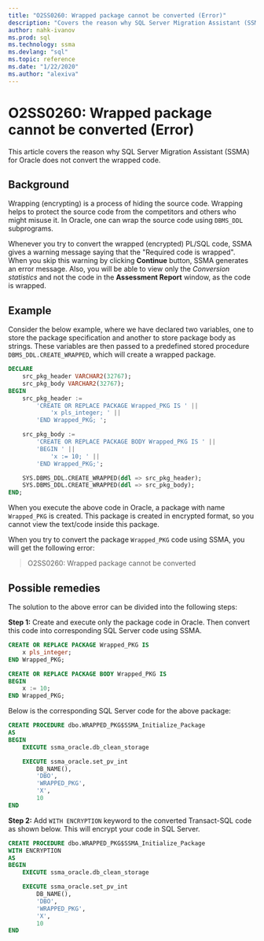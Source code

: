 ```yaml
---
title: "O2SS0260: Wrapped package cannot be converted (Error)"
description: "Covers the reason why SQL Server Migration Assistant (SSMA) for Oracle does not convert the wrapped code."
author: nahk-ivanov
ms.prod: sql
ms.technology: ssma
ms.devlang: "sql"
ms.topic: reference
ms.date: "1/22/2020"
ms.author: "alexiva"
---
```


# O2SS0260: Wrapped package cannot be converted (Error)

This article covers the reason why SQL Server Migration Assistant (SSMA) for Oracle does not convert the wrapped code.

## Background

Wrapping (encrypting) is a process of hiding the source code. Wrapping helps to protect the source code from the competitors and others who might misuse it. In Oracle, one can wrap the source code using `DBMS_DDL` subprograms.

Whenever you try to convert the wrapped (encrypted) PL/SQL code, SSMA gives a warning message saying that the "Required code is wrapped". When you skip this warning by clicking **Continue** button, SSMA generates an error message. Also, you will be able to view only the *Conversion statistics* and not the code in the **Assessment Report** window, as the code is wrapped.

## Example

Consider the below example, where we have declared two variables, one to store the package specification and another to store package body as strings. These variables are then passed to a predefined stored procedure `DBMS_DDL.CREATE_WRAPPED`, which will create a wrapped package.

```sql
DECLARE
    src_pkg_header VARCHAR2(32767);
    src_pkg_body VARCHAR2(32767);
BEGIN
    src_pkg_header :=
        'CREATE OR REPLACE PACKAGE Wrapped_PKG IS ' ||
            'x pls_integer; ' ||
        'END Wrapped_PKG; ';

    src_pkg_body :=
        'CREATE OR REPLACE PACKAGE BODY Wrapped_PKG IS ' ||
        'BEGIN ' ||
            'x := 10; ' ||
        'END Wrapped_PKG;';

    SYS.DBMS_DDL.CREATE_WRAPPED(ddl => src_pkg_header);
    SYS.DBMS_DDL.CREATE_WRAPPED(ddl => src_pkg_body);
END;
```

When you execute the above code in Oracle, a package with name `Wrapped_PKG` is created. This package is created in encrypted format, so you cannot view the text/code inside this package.

When you try to convert the package `Wrapped_PKG` code using SSMA, you will get the following error:

> O2SS0260: Wrapped package cannot be converted

## Possible remedies

The solution to the above error can be divided into the following steps:

**Step 1:** Create and execute only the package code in Oracle. Then convert this code into corresponding SQL Server code using SSMA.

```sql
CREATE OR REPLACE PACKAGE Wrapped_PKG IS
    x pls_integer;
END Wrapped_PKG;

CREATE OR REPLACE PACKAGE BODY Wrapped_PKG IS
BEGIN
    x := 10;
END Wrapped_PKG;
```

Below is the corresponding SQL Server code for the above package:

```sql
CREATE PROCEDURE dbo.WRAPPED_PKG$SSMA_Initialize_Package
AS
BEGIN
    EXECUTE ssma_oracle.db_clean_storage

    EXECUTE ssma_oracle.set_pv_int
        DB_NAME(),
        'DBO',
        'WRAPPED_PKG',
        'X',
        10
END
```

**Step 2:** Add `WITH ENCRYPTION` keyword to the converted Transact-SQL code as shown below. This will encrypt your code in SQL Server.

```sql
CREATE PROCEDURE dbo.WRAPPED_PKG$SSMA_Initialize_Package
WITH ENCRYPTION
AS
BEGIN
    EXECUTE ssma_oracle.db_clean_storage

    EXECUTE ssma_oracle.set_pv_int
        DB_NAME(),
        'DBO',
        'WRAPPED_PKG',
        'X',
        10
END
```
